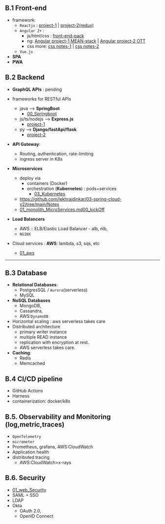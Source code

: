 ## B.1 Front-end
- framework:
    - `Reactjs` : [project-1](https://github.com/lekhrajdinkar/01-Frontend-reactJs) | [project-2(redux)](https://github.com/lekhrajdinkar/01-Frontend-ReactJS-16-redux)
    - `Angular 2+` :
        - js/html/css : [front-end-pack](https://github.com/lekhrajdinkar/01-front-end-pack)
        - ng: [Angular project-1 MEAN-stack](https://github.com/lekhrajdinkar/01-Frontend-MEAN-stack) | [Angular project-2 OTT](https://github.com/lekhrajdinkar/99-project-01-OTT-ng)
        - css more: [css notes-1](https://github.com/lekhrajdinkar/Notes-HTML5-CSS3/tree/master/NOTES-CSS) | [css notes-2](https://github.com/lekhrajdinkar/Notes-HTML5-CSS3/tree/master/NOTES)
    - `Vue.js`
- **SPA**
- **PWA**

## B.2 Backend
- **GraphQL APIs** : pending
- frameworks for RESTful APIs
    - java --> **SpringBoot**
        - [00_Springboot](../../00_Springboot)
    - js/ts/nodejs --> **Express.js**
        - [project-1](https://github.com/lekhrajdinkar/02-Backend-API-NodeJS)
    - py --> **Django/fastApi/flask**
        - [project-2](https://github.com/lekhrajdinkar/02-Backend-Python)

- **API Gateway**:
    - Routing, authentication, rate-limiting
    - ingress server in K8s
- **Microservices**
    - deploy via
        - containers (Docker)
        - orchestration (**Kubernetes**) : pods+services
            - [03_Kubernetes](../../03_Kubernetes)
    - https://github.com/lekhrajdinkar/03-spring-cloud-v2/tree/main/Notes
    - [01_monolith_MicroServices.md](../03_Miscroservice/01_monolith_MicroServices.md)[00_kickOff](../../03_Kubernetes/00_kickOff)
- **Load Balancers**
    - AWS :: ELB/Elastic Load Balancer - alb, nlb,
    - `NGINX`
- Cloud services : **AWS**: lambda, s3, sqs, etc
    - [01_aws](../../01_aws)

---
##  B.3 Database
- **Relational Databases**:
    - PostgresSQL / `Aurora`(serverless)
    - MySQL
- **NoSQL Databases**
    - MongoDB,
    - Cassandra,
    - AWS:`DynamoDB`
- Horizontal scaling : aws serverless takes care
- Distributed architecture
    - primary writer instance
    - multiple READ instance
    - replication with encryption at rest.
    - AWS serverless takes care.
- **Caching**:
    - Redis
    - Memcached

## B.4 CI/CD pipeline
- GitHub Actions
- Harness
- containerization: docker/k8s

## B.5. Observability and Monitoring (log,metric,traces)
- `OpenTelemetry`
- `micrometer`
- Prometheus, grafana, AWS:CloudWatch
- Application health
- distributed tracing
    - AWS:CloudWatch>x-rays

## B.6. Security
- [01_web_Security](../01_web_Security)
- SAML + SSO
- LDAP
- Okta
    - OAuth 2.0,
    - OpenID Connect